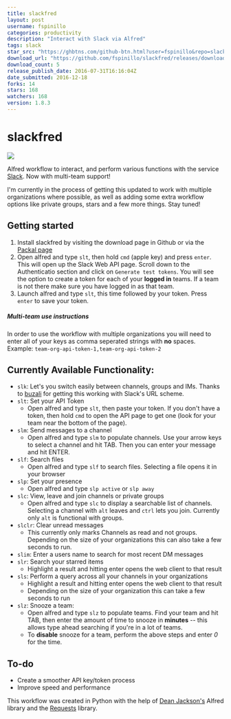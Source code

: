 ```yaml
---
title: slackfred
layout: post
username: fspinillo
categories: productivity
description: "Interact with Slack via Alfred"
tags: slack
star_src: "https://ghbtns.com/github-btn.html?user=fspinillo&repo=slackfred&type=star&count=true"
download_url: "https://github.com/fspinillo/slackfred/releases/download/1.8.3/Slackfred--V2.alfredworkflow"
download_count: 5
release_publish_date: 2016-07-31T16:16:04Z
date_submitted: 2016-12-18
forks: 14
stars: 168
watchers: 168
version: 1.8.3
---
```

slackfred
=========

![](http://i.imgur.com/Vy78c78.gif)

Alfred workflow to interact, and perform various functions with the service [Slack](http://slack.com/). Now with multi-team support!

I'm currently in the process of getting this updated to work with multiple organizations where possible, as well as adding some extra workflow options like private groups, stars and a few more things. Stay tuned!

## Getting started
1. Install slackfred by visiting the download page in Github or via the [Packal page](http://www.packal.org/workflow/slackfred)
2. Open alfred and type `slt`, then hold `cmd` (apple key) and press `enter`. This will open up the Slack Web API page. Scroll down to the Authenticatio section and click on `Generate test tokens`. You will see the option to create a token for each of your **logged in** teams. If a team is not there make sure you have logged in as that team.
3. Launch alfred and type `slt`, this time followed by your token. Press `enter` to save your token. 

##### Multi-team use instructions
In order to use the workflow with multiple organizations you will need to enter all of your keys as comma seperated strings with **no** spaces.  
Example: `team-org-api-token-1,team-org-api-token-2`

## Currently Available Functionality:
* `slk`: Let's you switch easily between channels, groups and IMs. Thanks to [buzali](https://github.com/buzali) for getting this working with Slack's URL scheme.
* `slt`: Set your API Token
  * Open alfred and type `slt`, then paste your token. If you don't have a token, then hold `cmd` to open the API page to get one (look for your team near the bottom of the page).
* `slm`: Send messages to a channel
  * Open alfred and type `slm` to populate channels. Use your arrow keys to select a channel and hit TAB. Then you can enter your message and hit ENTER.
* `slf`: Search files
  * Open alfred and type `slf` to search files. Selecting a file opens it in your browser
* `slp`: Set your presence
  * Open alfred and type `slp active` or `slp away`
* `slc`: View, leave and join channels or private groups
  * Open alfred and type `slc` to display a searchable list of channels. Selecting a channel with `alt` leaves and `ctrl` lets you join. Currently only `alt` is functional with groups.
* `slclr`: Clear unread messages
  * This currently only marks Channels as read and not groups. Depending on the size of your organizations this can also take a few seconds to run.
* `slim`: Enter a users name to search for most recent DM messages
* `slr`: Search your starred items
  * Highlight a result and hitting enter opens the web client to that result
* `sls`: Perform a query across all your channels in your organizations
  * Highlight a result and hitting enter opens the web client to that result
  * Depending on the size of your organization this can take a few seconds to run
* `slz`: Snooze a team:
    * Open alfred and type `slz` to populate teams. Find your team and hit TAB, then enter the amount of time to snooze in **minutes** -- this allows type ahead searching if you're in a lot of teams.
    * To **disable** snooze for a team, perform the above steps and enter *0* for the time.


## To-do
* Create a smoother API key/token process
* Improve speed and performance

This workflow was created in Python with the help of [Dean Jackson's](https://github.com/deanishe/alfred-workflow) Alfred  library and the [Requests](http://docs.python-requests.org/en/latest/) library.